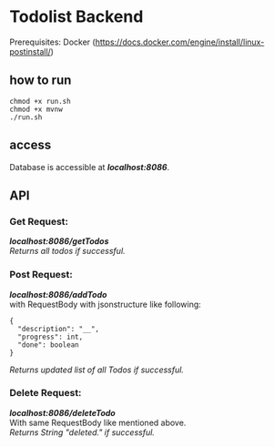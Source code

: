 # Todolist Backend
Prerequisites: 
Docker (https://docs.docker.com/engine/install/linux-postinstall/)

## how to run
```
chmod +x run.sh 
chmod +x mvnw
./run.sh
```
## access
Database is accessible at _**localhost:8086**_.

## API
### Get Request: 

_**localhost:8086/getTodos**_<br />
_*Returns all todos if successful.*_

### Post Request: 

_**localhost:8086/addTodo**_ <br />
with RequestBody with jsonstructure like following: 
```
{
  "description": "__",
  "progress": int,
  "done": boolean
}
```
_*Returns updated list of all Todos if successful.*_

### Delete Request:

_**localhost:8086/deleteTodo**_ <br/>
With same RequestBody like mentioned above. <br/>
_Returns String "deleted." if successful._
